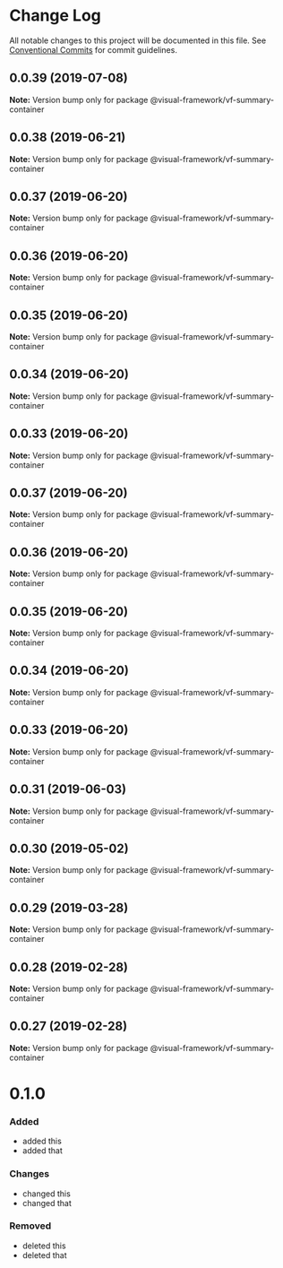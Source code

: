 # Change Log

All notable changes to this project will be documented in this file.
See [Conventional Commits](https://conventionalcommits.org) for commit guidelines.

## 0.0.39 (2019-07-08)

**Note:** Version bump only for package @visual-framework/vf-summary-container





## 0.0.38 (2019-06-21)

**Note:** Version bump only for package @visual-framework/vf-summary-container





## 0.0.37 (2019-06-20)

**Note:** Version bump only for package @visual-framework/vf-summary-container





## 0.0.36 (2019-06-20)

**Note:** Version bump only for package @visual-framework/vf-summary-container





## 0.0.35 (2019-06-20)

**Note:** Version bump only for package @visual-framework/vf-summary-container





## 0.0.34 (2019-06-20)

**Note:** Version bump only for package @visual-framework/vf-summary-container





## 0.0.33 (2019-06-20)

**Note:** Version bump only for package @visual-framework/vf-summary-container





## 0.0.37 (2019-06-20)

**Note:** Version bump only for package @visual-framework/vf-summary-container





## 0.0.36 (2019-06-20)

**Note:** Version bump only for package @visual-framework/vf-summary-container





## 0.0.35 (2019-06-20)

**Note:** Version bump only for package @visual-framework/vf-summary-container





## 0.0.34 (2019-06-20)

**Note:** Version bump only for package @visual-framework/vf-summary-container





## 0.0.33 (2019-06-20)

**Note:** Version bump only for package @visual-framework/vf-summary-container





## 0.0.31 (2019-06-03)

**Note:** Version bump only for package @visual-framework/vf-summary-container





## 0.0.30 (2019-05-02)

**Note:** Version bump only for package @visual-framework/vf-summary-container





## 0.0.29 (2019-03-28)

**Note:** Version bump only for package @visual-framework/vf-summary-container





## 0.0.28 (2019-02-28)

**Note:** Version bump only for package @visual-framework/vf-summary-container





## 0.0.27 (2019-02-28)

**Note:** Version bump only for package @visual-framework/vf-summary-container





# 0.1.0

### Added
- added this
- added that

### Changes

- changed this
- changed that

### Removed

- deleted this
- deleted that
